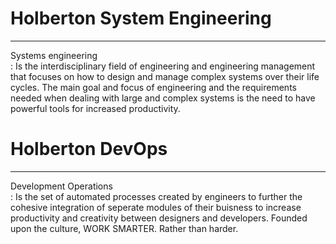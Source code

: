 # Holberton System Engineering 
--- 
Systems engineering   
 : Is the interdisciplinary field of engineering and engineering management that focuses on how to design and manage complex systems over their life cycles. The main goal and focus of engineering and the requirements needed when dealing with large and complex systems is the need to have powerful tools for increased productivity.

# Holberton DevOps
--- 
Development Operations  
 : Is the set of automated processes created by engineers to further the cohesive integration of seperate modules of their buisness to increase productivity and creativity between designers and developers. Founded upon the culture, WORK SMARTER. Rather than harder.